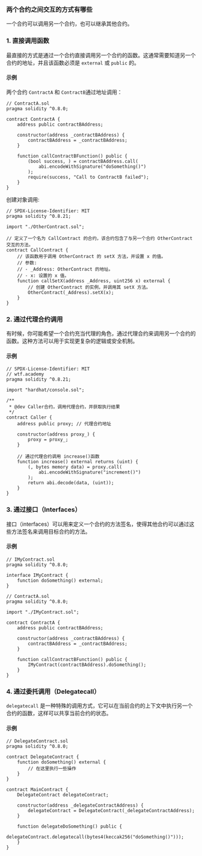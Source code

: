 ### 两个合约之间交互的方式有哪些

一个合约可以调用另一个合约，也可以继承其他合约。

### 1. **直接调用函数**

最直接的方式是通过一个合约直接调用另一个合约的函数。这通常需要知道另一个合约的地址，并且该函数必须是 `external`
或 `public` 的。

#### 示例

两个合约 `ContractA` 和 `ContractB`通过地址调用：

```solidity
// ContractA.sol
pragma solidity ^0.8.0;

contract ContractA {
    address public contractBAddress;

    constructor(address _contractBAddress) {
        contractBAddress = _contractBAddress;
    }

    function callContractBFunction() public {
        (bool success, ) = contractBAddress.call(
            abi.encodeWithSignature("doSomething()")
        );
        require(success, "Call to ContractB failed");
    }
}
```

创建对象调用:

```solidity
// SPDX-License-Identifier: MIT
pragma solidity ^0.8.21;

import "./OtherContract.sol";

// 定义了一个名为 CallContract 的合约，该合约包含了与另一个合约 OtherContract 交互的方法。
contract CallContract {
    // 该函数用于调用 OtherContract 的 setX 方法，并设置 x 的值。
    // 参数:
    // - _Address: OtherContract 的地址。
    // - x: 设置的 x 值。
    function callSetX(address _Address, uint256 x) external {
        // 创建 OtherContract 的实例，并调用其 setX 方法。
        OtherContract(_Address).setX(x);
    }
}
```

### 2. **通过代理合约调用**

有时候，你可能希望一个合约充当代理的角色，通过代理合约来调用另一个合约的函数。这种方法可以用于实现更复杂的逻辑或安全机制。

#### 示例

```solidity
// SPDX-License-Identifier: MIT
// wtf.academy
pragma solidity ^0.8.21;

import "hardhat/console.sol";

/**
 * @dev Caller合约，调用代理合约，并获取执行结果
 */
contract Caller {
    address public proxy; // 代理合约地址

    constructor(address proxy_) {
        proxy = proxy_;
    }

    // 通过代理合约调用 increase()函数
    function increase() external returns (uint) {
        (, bytes memory data) = proxy.call(
            abi.encodeWithSignature("increment()")
        );
        return abi.decode(data, (uint));
    }
}
```

### **3. 通过接口（Interfaces）**

接口（interfaces）可以用来定义一个合约的方法签名，使得其他合约可以通过这些方法签名来调用目标合约的方法。

#### 示例

```solidity
// IMyContract.sol
pragma solidity ^0.8.0;

interface IMyContract {
    function doSomething() external;
}
```

```solidity
// ContractA.sol
pragma solidity ^0.8.0;

import "./IMyContract.sol";

contract ContractA {
    address public contractBAddress;

    constructor(address _contractBAddress) {
        contractBAddress = _contractBAddress;
    }

    function callContractBFunction() public {
        IMyContract(contractBAddress).doSomething();
    }
}
```

### **4. 通过委托调用（Delegatecall）**

`delegatecall` 是一种特殊的调用方式，它可以在当前合约的上下文中执行另一个合约的函数，这样可以共享当前合约的状态。

#### 示例

```solidity
// DelegateContract.sol
pragma solidity ^0.8.0;

contract DelegateContract {
    function doSomething() external {
        // 在这里执行一些操作
    }
}

contract MainContract {
    DelegateContract delegateContract;

    constructor(address _delegateContractAddress) {
        delegateContract = DelegateContract(_delegateContractAddress);
    }

    function delegateDoSomething() public {
        delegateContract.delegatecall(bytes4(keccak256("doSomething()")));
    }
}
```


